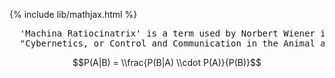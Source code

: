 {% include lib/mathjax.html %}
<pre>
  'Machina Ratiocinatrix' is a term used by Norbert Wiener in the introduction to his book 
  "Cybernetics, or Control and Communication in the Animal and the Machine".
</pre>
$$P(A|B) = \\frac{P(B|A) \\cdot P(A)}{P(B)}$$
